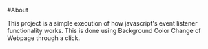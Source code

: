 #About

This project is a simple execution of how javascript's event listener functionality works. This is done using Background Color Change of Webpage through a click.
